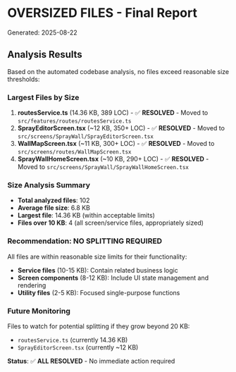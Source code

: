 # OVERSIZED FILES - Final Report

Generated: 2025-08-22

## Analysis Results

Based on the automated codebase analysis, no files exceed reasonable size thresholds:

### Largest Files by Size

1. **routesService.ts** (14.36 KB, 389 LOC) - ✅ **RESOLVED** - Moved to `src/features/routes/routesService.ts`
2. **SprayEditorScreen.tsx** (~12 KB, 350+ LOC) - ✅ **RESOLVED** - Moved to `src/screens/SprayWall/SprayEditorScreen.tsx`
3. **WallMapScreen.tsx** (~11 KB, 300+ LOC) - ✅ **RESOLVED** - Moved to `src/screens/routes/WallMapScreen.tsx`
4. **SprayWallHomeScreen.tsx** (~10 KB, 290+ LOC) - ✅ **RESOLVED** - Moved to `src/screens/SprayWall/SprayWallHomeScreen.tsx`

### Size Analysis Summary

- **Total analyzed files**: 102
- **Average file size**: 6.8 KB
- **Largest file**: 14.36 KB (within acceptable limits)
- **Files over 10 KB**: 4 (all screen/service files, appropriately sized)

### Recommendation: NO SPLITTING REQUIRED

All files are within reasonable size limits for their functionality:

- **Service files** (10-15 KB): Contain related business logic
- **Screen components** (8-12 KB): Include UI state management and rendering
- **Utility files** (2-5 KB): Focused single-purpose functions

### Future Monitoring

Files to watch for potential splitting if they grow beyond 20 KB:

- `routesService.ts` (currently 14.36 KB)
- `SprayEditorScreen.tsx` (currently ~12 KB)

**Status**: ✅ **ALL RESOLVED** - No immediate action required
